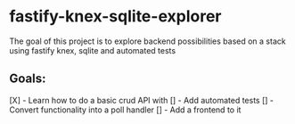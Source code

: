 # fastify-knex-sqlite-explorer
The goal of this project is to explore backend possibilities based on a stack using fastify knex, sqlite and automated tests

## Goals:
[X] - Learn how to do a basic crud API with
[] - Add automated tests
[] - Convert functionality into a poll handler
[] - Add a frontend to it
